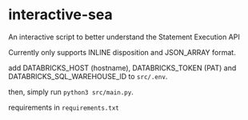 # interactive-sea
An interactive script to better understand the Statement Execution API

Currently only supports INLINE disposition and JSON_ARRAY format. 

add DATABRICKS_HOST (hostname), DATABRICKS_TOKEN (PAT) and DATABRICKS_SQL_WAREHOUSE_ID to `src/.env`. 

then, simply run `python3 src/main.py`. 

requirements in `requirements.txt`

